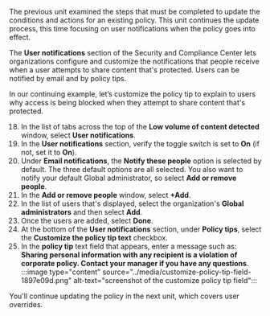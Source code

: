 The previous unit examined the steps that must be completed to update the conditions and actions for an existing policy. This unit continues the update process, this time focusing on user notifications when the policy goes into effect.

The **User notifications** section of the Security and Compliance Center lets organizations configure and customize the notifications that people receive when a user attempts to share content that's protected. Users can be notified by email and by policy tips.

In our continuing example, let’s customize the policy tip to explain to users why access is being blocked when they attempt to share content that's protected.

18. In the list of tabs across the top of the **Low volume of content detected** window, select **User notifications**.
19. In the **User notifications** section, verify the toggle switch is set to **On** (if not, set it to **On**).
20. Under **Email notifications**, the **Notify these people** option is selected by default. The three default options are all selected. You also want to notify your default Global administrator, so select **Add or remove people**.
21. In the **Add or remove people** window, select **+Add**.
22. In the list of users that's displayed, select the organization's **Global administrators** and then select **Add**.
23. Once the users are added, select **Done**.
24. At the bottom of the **User notifications** section, under **Policy tips**, select the **Customize the policy tip text** checkbox.
25. In the **policy tip** text field that appears, enter a message such as: **Sharing personal information with any recipient is a violation of corporate policy. Contact your manager if you have any questions**.<br>:::image type="content" source="../media/customize-policy-tip-field-1897e09d.png" alt-text="screenshot of the customize policy tip field":::
    

You'll continue updating the policy in the next unit, which covers user overrides.
